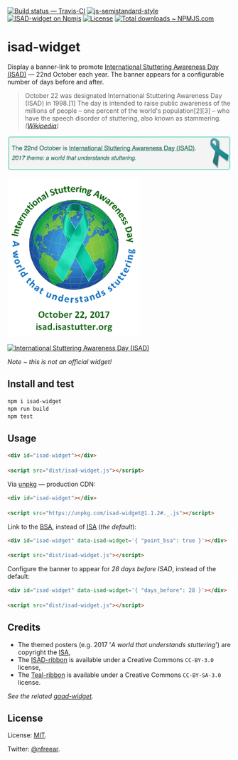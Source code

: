 [![Build status — Travis-CI][travis-icon]][travis]
[![js-semistandard-style][semi-icon]][semi]
[![ISAD-widget on Npmjs][npm-icon]][npm]
[![License][license-icon]][mit]
[![Total downloads ~ NPMJS.com][downl-icon]][npm]
<!--[![Size of Javascript][size-icon]][build]-->
<!--[![vulnerabilities][snyk-icon]][snyk]-->

# isad-widget

Display a banner-link to promote [International Stuttering Awareness Day (ISAD)][isad]
— 22nd October each year. The banner appears for a configurable number of days before and after.

> October 22 was designated International Stuttering Awareness Day (ISAD) in 1998.[1]
> The day is intended to raise public awareness of the millions of people
> – one percent of the world's population[2][3] –
> who have the speech disorder of stuttering, also known as stammering. _([Wikipedia][wiki-isad])_

[![International Stuttering Awareness Day (ISAD)][widget-img]][isad]

[![International Stuttering Awareness Day (ISAD)][isad-2017-sm]][isad]

[![International Stuttering Awareness Day (ISAD)][isad-image]][isad]

_Note ~ this is not an official widget!_

## Install and test

```sh
npm i isad-widget
npm run build
npm test
```

## Usage

```html
<div id="isad-widget"></div>

<script src="dist/isad-widget.js"></script>
```

Via [unpkg][] — production CDN:

```html
<div id="isad-widget"></div>

<script src="https://unpkg.com/isad-widget@1.1.2#._.js"></script>
```

Link to the [BSA][bsa-isad], instead of [ISA][isad] (_the default_):

```html
<div id="isad-widget" data-isad-widget='{ "point_bsa": true }'></div>

<script src="dist/isad-widget.js"></script>
```

Configure the banner to appear for _28 days before ISAD_, instead of the default:

```html
<div id="isad-widget" data-isad-widget='{ "days_before": 28 }'></div>

<script src="dist/isad-widget.js"></script>
```

## Credits

* The themed posters (e.g. 2017 '_A world that understands stuttering_') are copyright the [ISA][],
* The [ISAD-ribbon][] is available under a Creative Commons `CC-BY-3.0` license,
* The [Teal-ribbon][] is available under a Creative Commons `CC-BY-SA-3.0` license.

_See the related [gaad-widget][]._

## License

License: [MIT][].

Twitter: [@nfreear][].


[ISAD]: http://isastutter.org/what-we-do/isad?utm_source=github&utm_campaign=isad-widget
[ISA]: http://www.isastutter.org/ "© 1998-2017 - International Stuttering Association"
[isad-conf]: http://isad.isastutter.org/isad/
[isad-2017-img]: http://isad.isastutter.org/wp-content/uploads/2017/06/ISAD2017.gif
[isad-2017-sm]: https://raw.githubusercontent.com/nfreear/isad-widget/master/style/ISAD2017-sm.gif
   "International Stuttering Awareness Day (ISAD) — 2017 campaign poster"
[bsa-isad]: http://www.stammering.org/isad "British Stammering Association (BSA)"
[bsa-isad-2]: http://www.stammering.org/isad.html
[bsa-r]: https://stammering.org/get-involved/help-us-raise-awareness/international-stammering-awareness-day-22nd-october
[bsa-i3]: https://stammering.org/get-involved/help-raise-awareness-and-campaign/using-isad-talk-about-stammering
[wiki-isad]: https://en.wikipedia.org/wiki/International_Stuttering_Awareness_Day
[isad-ribbon]: https://commons.wikimedia.org/wiki/File:Isad_ribbon.gif "License: CC-BY-3.0"
[isad-image]: https://upload.wikimedia.org/wikipedia/commons/b/b9/Isad_ribbon.gif
   "International Stuttering Awareness Day (ISAD) — ribbon"
[Teal-ribbon]: https://commons.wikimedia.org/wiki/File:Teal_ribbon.svg "License: CC-BY-SA-3.0"

[widget-img]: https://raw.githubusercontent.com/nfreear/isad-widget/master/style/isad-widget.jpg
    "International Stuttering Awareness Day (ISAD) — widget"
[@nfreear]: https://twitter.com/nfreear "Twitter: @nfreear"
[gh]: https://github.com/nfreear/isad-widget

[unpkg]: https://unpkg.com/ "unpkg is a fast content delivery network for everything on npm"
[MIT]: https://nfreear.mit-license.org/2017#!-isad-widget
    "MIT License (code) | © Nick Freear, 2017-07-21, 2017-09-01"
[travis]: https://travis-ci.org/nfreear/isad-widget
[travis-icon]: https://api.travis-ci.org/nfreear/isad-widget.svg
    "Build status – Travis-CI (NPM/eslint)"
[semi]: https://github.com/Flet/semistandard
[semi-icon]: https://img.shields.io/badge/code_style-semistandard-brightgreen.svg?style=flat-square
    "Javascript coding style — 'semistandard'"
[npm]: https://npmjs.com/package/isad-widget
[npm-icon]: https://img.shields.io/npm/v/isad-widget.svg
[license-icon]: https://img.shields.io/npm/l/isad-widget.svg

[downl-icon]: https://img.shields.io/npm/dt/isad-widget.svg "Count of total downloads ~NPM"
[size-icon]: https://img.shields.io/github/size/nfreear/isad-widget/dist/isad-widget.js.svg
    "Size of built Javascript, kilo-bytes (kB) ~ on GitHub"
[built-icon]: https://img.shields.io/badge/built_with-browserify-blue.svg
    "Built with Browserify"
[build]: https://github.com/nfreear/isad-widget/tree/3.x/dist
[Browserify]: http://browserify.org/
    "Browserify lets you require('modules') in the browser by bundling your dependencies."
[snyk]: https://snyk.io/test/npm/isad-widget "Vulnerability count ~ via Snyk"
[snyk-icon]: https://snyk.io/test/npm/isad-widget/badge.svg

[gaad-widget]: https://github.com/nfreear/gaad-widget
    "banner-link for Global Accessibility Awareness Day (GAAD)"

[End]: //.
